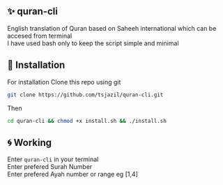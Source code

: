 ## ✨ quran-cli

English translation of Quran based on Saheeh international which can be accesed from terminal <br>
I have used bash only to keep the script simple and minimal

🚀 Installation 
--
For installation Clone this repo using git

```sh
git clone https://github.com/tsjazil/quran-cli.git
```
Then 
```sh
cd quran-cli && chmod +x install.sh && ./install.sh
```
🌀 Working 
--
Enter ``quran-cli`` in your terminal <br>
Enter prefered Surah Number <br>
Enter prefered Ayah number or range eg [1,4] <br>


